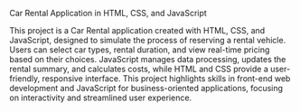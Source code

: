 Car Rental Application in HTML, CSS, and JavaScript

This project is a Car Rental application created with HTML, CSS, and JavaScript, designed to simulate the process of reserving a rental vehicle. Users can select car types, rental duration, and view real-time pricing based on their choices. JavaScript manages data processing, updates the rental summary, and calculates costs, while HTML and CSS provide a user-friendly, responsive interface. This project highlights skills in front-end web development and JavaScript for business-oriented applications, focusing on interactivity and streamlined user experience.
